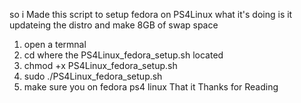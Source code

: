 so i Made this script to setup fedora on PS4Linux
what it's doing is it updateing the distro and make 8GB of swap space
1. open a termnal
2. cd where the PS4Linux_fedora_setup.sh located
3. chmod +x PS4Linux_fedora_setup.sh
4. sudo ./PS4Linux_fedora_setup.sh
5. make sure you on fedora ps4 linux
That it 
Thanks for Reading